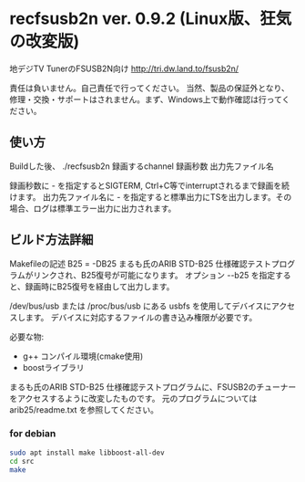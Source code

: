 # recfsusb2n ver. 0.9.2 (Linux版、狂気の改変版)
地デジTV TunerのFSUSB2N向け
http://tri.dw.land.to/fsusb2n/

責任は負いません。自己責任で行ってください。
当然、製品の保証外となり、修理・交換・サポートはされません。まず、Windows上で動作確認は行ってください。

## 使い方

Buildした後、
./recfsusb2n 録画するchannel 録画秒数 出力先ファイル名

録画秒数に - を指定するとSIGTERM, Ctrl+C等でinterruptされるまで録画を続けます。
出力先ファイル名に - を指定すると標準出力にTSを出力します。その場合、ログは標準エラー出力に出力されます。

## ビルド方法詳細

Makefileの記述
B25      = -DB25
まるも氏のARIB STD-B25 仕様確認テストプログラムがリンクされ、B25復号が可能になります。
オプション --b25 を指定すると、録画時にB25復号を経由して出力します。

/dev/bus/usb または /proc/bus/usb にある usbfs を使用してデバイスにアクセスします。
デバイスに対応するファイルの書き込み権限が必要です。

必要な物:
-  g++ コンパイル環境(cmake使用)
-  boostライブラリ

まるも氏のARIB STD-B25 仕様確認テストプログラムに、FSUSB2のチューナーをアクセスするように改変したものです。
元のプログラムについては
arib25/readme.txt を参照してください。

### for debian
```bash
sudo apt install make libboost-all-dev
cd src
make
```
